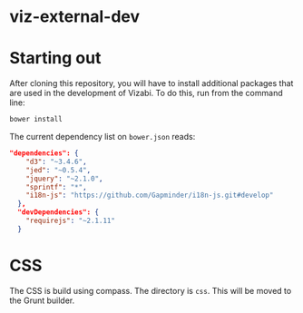 viz-external-dev
================

# Starting out

After cloning this repository, you will have to install additional packages
that are used in the development of Vizabi. To do this, run from the command
line:

```sh
bower install
```

The current dependency list on `bower.json` reads:

```json
"dependencies": {
    "d3": "~3.4.6",
    "jed": "~0.5.4",
    "jquery": "~2.1.0",
    "sprintf": "*",
    "i18n-js": "https://github.com/Gapminder/i18n-js.git#develop"
  },
  "devDependencies": {
    "requirejs": "~2.1.11"
  }
```

# CSS

The CSS is build using compass. The directory is `css`. This will be moved to
the Grunt builder.
